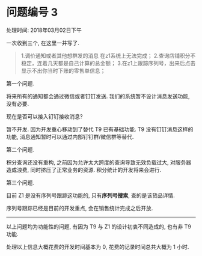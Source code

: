 # 问题编号 3

处理时间: 2018年03月02日下午

一次收到三个, 在这里一并写了.

> 1.调价通知或者其他想群发的消息
> 在z1系统上无法完成；
> 2.查询店铺积分不稳定，连着几天都是自己计算的总金额；
> 3.在z1上跟踪序列号，出来后点击显示不出你当时下账的零售单信息；

第一个问题.

将来所有的通知都会通过微信或者钉钉发送. 我们的系统暂不设计消息发送功能, 没有必要.

现在是否可以接入钉钉接收消息?

暂不开发. 因为开发重心移动到了替代 T9 已有基础功能. T9 没有钉钉消息这样的功能,
消息通知暂时可以通过内部钉钉群/微信群等替代.

第二个问题.

积分查询还没有重构, 之前因为允许太大跨度的查询导致无效负载过大, 对服务器造成浪费,
同时挤压了正常业务的资源. 积分统计的开发将来会进行.

第三个问题.

目前 Z1 是没有序列号跟踪这功能的, 只有**序列号搜索**, 查的是该货品详情.

序列号跟踪已经是目前的开发重点, 会在销售统计完成之后开放.

---

以上问题均为功能性的问题, 有因为 T9 与 Z1 的设计初衷不同造成的, 也有非 T9 功能.

处理以上信息大概花费的开发时间基本为 0, 花费的记录时间总共大概为 1 小时.
